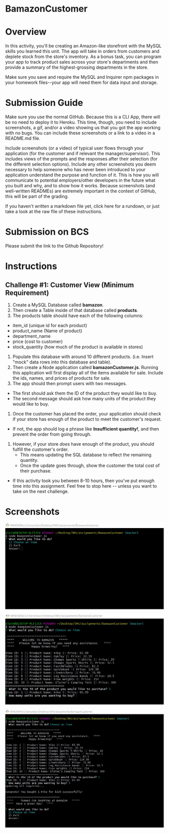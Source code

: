 # BamazonCustomer

# Overview
In this activity, you'll be creating an Amazon-like storefront with the MySQL skills you learned this unit. The app will take in orders from customers and deplete stock from the store's inventory. As a bonus task, you can program your app to track product sales across your store's departments and then provide a summary of the highest-grossing departments in the store.

Make sure you save and require the MySQL and Inquirer npm packages in your homework files--your app will need them for data input and storage.

# Submission Guide

Make sure you use the normal GitHub. Because this is a CLI App, there will be no need to deploy it to Heroku. This time, though, you need to include screenshots, a gif, and/or a video showing us that you got the app working with no bugs. You can include these screenshots or a link to a video in a README.md file.

Include screenshots (or a video) of typical user flows through your application (for the customer and if relevant the manager/supervisor). This includes views of the prompts and the responses after their selection (for the different selection options).
Include any other screenshots you deem necessary to help someone who has never been introduced to your application understand the purpose and function of it. This is how you will communicate to potential employers/other developers in the future what you built and why, and to show how it works. 
Because screenshots (and well-written READMEs) are extremely important in the context of GitHub, this will be part of the grading.

If you haven't written a markdown file yet, click here for a rundown, or just take a look at the raw file of these instructions.

# Submission on BCS

Please submit the link to the Github Repository!

# Instructions

## Challenge #1: Customer View (Minimum Requirement)

1. Create a MySQL Database called **bamazon**.
2. Then create a Table inside of that database called **products**.
3. The products table should have each of the following columns:
* item_id (unique id for each product)
* product_name (Name of product)
* department_name
* price (cost to customer)
* stock_quantity (how much of the product is available in stores)

1. Populate this database with around 10 different products. (i.e. Insert "mock" data rows into this database and table).
2. Then create a Node application called **bamazonCustomer.js**. Running this application will first display all of the items available for sale. Include the ids, names, and prices of products for sale.
3. The app should then prompt users with two messages.

* The first should ask them the ID of the product they would like to buy.
* The second message should ask how many units of the product they would like to buy.

1. Once the customer has placed the order, your application should check if your store has enough of the product to meet the customer's request.

* If not, the app should log a phrase like **Insufficient quantity!**, and then prevent the order from going through.

1. However, if your store *does* have enough of the product, you should fulfill the customer's order.
   * This means updating the SQL database to reflect the remaining quantity.
   * Once the update goes through, show the customer the total cost of their purchase.


* If this activity took you between 8-10 hours, then you've put enough time into this assignment. Feel free to stop here -- unless you want to take on the next challenge.

# Screenshots
![](https://github.com/elaine-drum-female/BamazonCustomer/blob/master/inquirer-prompt-user.jpg)

![](https://github.com/elaine-drum-female/BamazonCustomer/blob/master/inquirer-displaying-ID-chosen.jpg)

![](https://github.com/elaine-drum-female/BamazonCustomer/blob/master/inquirer-successfully-updating-price-of-product.jpg)


